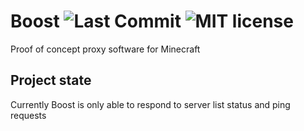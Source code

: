 # Boost ![Last Commit](https://img.shields.io/github/last-commit/Rammelkast/Boost) ![MIT license](https://img.shields.io/github/license/Rammelkast/Boost)
Proof of concept proxy software for Minecraft

## Project state
Currently Boost is only able to respond to server list status and ping requests